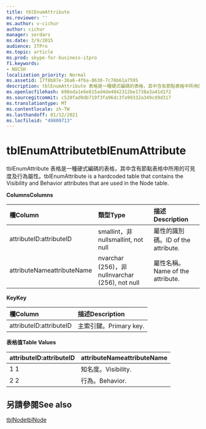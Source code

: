 ```yaml
---
title: tblEnumAttribute
ms.reviewer: ''
ms.author: v-cichur
author: cichur
manager: serdars
ms.date: 3/9/2015
audience: ITPro
ms.topic: article
ms.prod: skype-for-business-itpro
f1.keywords:
- NOCSH
localization_priority: Normal
ms.assetid: 17f8b87e-36a6-4f6a-8630-7c76b61a7595
description: tblEnumAttribute 表格是一種硬式編碼的表格，其中含有節點表格中所用的可見度及行為屬性。
ms.openlocfilehash: 698eda1e6e815ad4de4042312be1738a3a41d1f2
ms.sourcegitcommit: c528fad9db719f3fa96dc3fa99332a349cd9d317
ms.translationtype: MT
ms.contentlocale: zh-TW
ms.lasthandoff: 01/12/2021
ms.locfileid: "49809713"
---
```

# <a name="tblenumattribute"></a><span data-ttu-id="034b0-103">tblEnumAttribute</span><span class="sxs-lookup"><span data-stu-id="034b0-103">tblEnumAttribute</span></span>
 
<span data-ttu-id="034b0-104">tblEnumAttribute 表格是一種硬式編碼的表格，其中含有節點表格中所用的可見度及行為屬性。</span><span class="sxs-lookup"><span data-stu-id="034b0-104">tblEnumAttribute is a hardcoded table that contains the Visibility and Behavior attributes that are used in the Node table.</span></span>
  
<span data-ttu-id="034b0-105">**Columns**</span><span class="sxs-lookup"><span data-stu-id="034b0-105">**Columns**</span></span>

|<span data-ttu-id="034b0-106">**欄**</span><span class="sxs-lookup"><span data-stu-id="034b0-106">**Column**</span></span>|<span data-ttu-id="034b0-107">**類型**</span><span class="sxs-lookup"><span data-stu-id="034b0-107">**Type**</span></span>|<span data-ttu-id="034b0-108">**描述**</span><span class="sxs-lookup"><span data-stu-id="034b0-108">**Description**</span></span>|
|:-----|:-----|:-----|
|<span data-ttu-id="034b0-109">attributeID:</span><span class="sxs-lookup"><span data-stu-id="034b0-109">attributeID</span></span>  <br/> |<span data-ttu-id="034b0-110">smallint，非 null</span><span class="sxs-lookup"><span data-stu-id="034b0-110">smallint, not null</span></span>  <br/> |<span data-ttu-id="034b0-111">屬性的識別碼。</span><span class="sxs-lookup"><span data-stu-id="034b0-111">ID of the attribute.</span></span>  <br/> |
|<span data-ttu-id="034b0-112">attributeName</span><span class="sxs-lookup"><span data-stu-id="034b0-112">attributeName</span></span>  <br/> |<span data-ttu-id="034b0-113">nvarchar (256)，非 null</span><span class="sxs-lookup"><span data-stu-id="034b0-113">nvarchar (256), not null</span></span>  <br/> |<span data-ttu-id="034b0-114">屬性名稱。</span><span class="sxs-lookup"><span data-stu-id="034b0-114">Name of the attribute.</span></span>  <br/> |
   
<span data-ttu-id="034b0-115">**Key**</span><span class="sxs-lookup"><span data-stu-id="034b0-115">**Key**</span></span>

|<span data-ttu-id="034b0-116">**欄**</span><span class="sxs-lookup"><span data-stu-id="034b0-116">**Column**</span></span>|<span data-ttu-id="034b0-117">**描述**</span><span class="sxs-lookup"><span data-stu-id="034b0-117">**Description**</span></span>|
|:-----|:-----|
|<span data-ttu-id="034b0-118">attributeID:</span><span class="sxs-lookup"><span data-stu-id="034b0-118">attributeID</span></span>  <br/> |<span data-ttu-id="034b0-119">主索引鍵。</span><span class="sxs-lookup"><span data-stu-id="034b0-119">Primary key.</span></span>  <br/> |
   
<span data-ttu-id="034b0-120">**表格值**</span><span class="sxs-lookup"><span data-stu-id="034b0-120">**Table Values**</span></span>

|<span data-ttu-id="034b0-121">**attributeID:**</span><span class="sxs-lookup"><span data-stu-id="034b0-121">**attributeID**</span></span>|<span data-ttu-id="034b0-122">**attributeName**</span><span class="sxs-lookup"><span data-stu-id="034b0-122">**attributeName**</span></span>|
|:-----|:-----|
|<span data-ttu-id="034b0-123">1 </span><span class="sxs-lookup"><span data-stu-id="034b0-123">1</span></span>  <br/> |<span data-ttu-id="034b0-124">知名度。</span><span class="sxs-lookup"><span data-stu-id="034b0-124">Visibility.</span></span>  <br/> |
|<span data-ttu-id="034b0-125">2 </span><span class="sxs-lookup"><span data-stu-id="034b0-125">2</span></span>  <br/> |<span data-ttu-id="034b0-126">行為。</span><span class="sxs-lookup"><span data-stu-id="034b0-126">Behavior.</span></span>  <br/> |
   
## <a name="see-also"></a><span data-ttu-id="034b0-127">另請參閱</span><span class="sxs-lookup"><span data-stu-id="034b0-127">See also</span></span>

[<span data-ttu-id="034b0-128">tblNode</span><span class="sxs-lookup"><span data-stu-id="034b0-128">tblNode</span></span>](tblnode.md)
